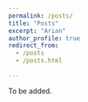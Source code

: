```yaml
---
permalink: /posts/
title: "Posts"
excerpt: "Arian"
author_profile: true
redirect_from: 
  - /posts
  - /posts.html
  
---
```

To be added. 
<!--<link rel="stylesheet" href="{{ site.baseurl }}/assets/css/mylib.css">
{% for post in site.posts %}
<div class="post-item">
  <h3><a href="{{ post.url | relative_url }}">{{ post.title }}</a></h3>
  <span class="post-meta">
    <i class="fas fa-calendar-alt"></i> {{ post.date | date: "%B %-d, %Y" }}
  </span>
</div>
{% endfor %} -->

<!-- <ul>
  {% for post in site.posts %}
  <li>
    <h2><a href="{{ post.url | relative_url }}">{{ post.title }}</a></h2>
    <span class="post-item">
      <i class="fas fa-calendar-alt"></i> {{ post.date | date: "%B %-d, %Y" }}
    </span>
  </li>
  {% endfor %}
</ul> -->

